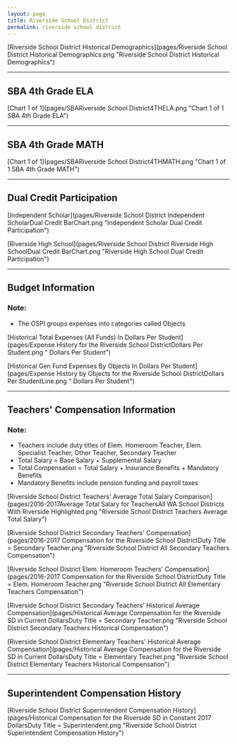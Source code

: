 ```yaml
---
layout: page
title: Riverside School District
permalink: riverside school district
---
```



[Riverside School District Historical Demographics](pages/Riverside School District Historical Demographics.png "Riverside School District Historical Demographics")

___

## SBA 4th Grade ELA

[Chart 1 of 1](pages/SBARiverside School District4THELA.png "Chart 1 of 1 SBA 4th Grade ELA")


___

## SBA 4th Grade MATH

[Chart 1 of 1](pages/SBARiverside School District4THMATH.png "Chart 1 of 1 SBA 4th Grade MATH")


___

## Dual Credit Participation

[Independent Scholar](pages/Riverside School District Independent ScholarDual Credit BarChart.png "Independent Scholar Dual Credit Participation")

[Riverside High School](pages/Riverside School District Riverside High SchoolDual Credit BarChart.png "Riverside High School Dual Credit Participation")


___

## Budget Information
### Note:
- The OSPI groups expenses into categories called Objects

[Historical Total Expenses (All Funds) In Dollars Per Student](pages/Expense History for the Riverside School DistrictDollars Per Student.png " Dollars Per Student")

[Historical Gen Fund Expenses By Objects In Dollars Per Student](pages/Expense History by Objects for the Riverside School DistrictDollars Per StudentLine.png " Dollars Per Student")


___

## Teachers' Compensation Information
### Note:
- Teachers include duty titles of Elem. Homeroom Teacher, Elem. Specialist Teacher, Other Teacher, Secondary Teacher
- Total Salary = Base Salary + Supplemental Salary
- Total Compensation = Total Salary + Insurance Benefits + Mandatory Benefits
- Mandatory Benefits include pension funding and payroll taxes

[Riverside School District Teachers' Average Total Salary Comparison](pages/2016-2017Average Total Salary for TeachersAll WA School Districts With Riverside Highlighted.png "Riverside School District Teachers Average Total Salary")

[Riverside School District Secondary Teachers' Compensation](pages/2016-2017 Compensation for the Riverside School DistrictDuty Title = Secondary Teacher.png "Riverside School District All Secondary Teachers Compensation")

[Riverside School District Elem. Homeroom Teachers' Compensation](pages/2016-2017 Compensation for the Riverside School DistrictDuty Title = Elem. Homeroom Teacher.png "Riverside School District All Elementary Teachers Compensation")

[Riverside School District Secondary Teachers' Historical Average Compensation](pages/Historical Average Compensation for the Riverside SD in Current DollarsDuty Title = Secondary Teacher.png "Riverside School District Secondary Teachers Historical Compensation")

[Riverside School District Elementary Teachers' Historical Average Compensation](pages/Historical Average Compensation for the Riverside SD in Current DollarsDuty Title = Elementary Teacher.png "Riverside School District Elementary Teachers Historical Compensation")


___

## Superintendent Compensation History

[Riverside School District Superintendent Compensation History](pages/Historical Compensation for the Riverside SD in Constant 2017 DollarsDuty Title = Superintendent.png "Riverside School District Superintendent Compensation History")

